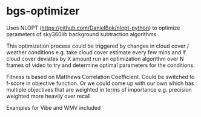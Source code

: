 # bgs-optimizer

Uses NLOPT (https://github.com/DanielBok/nlopt-python) to optimize parameters of sky360lib background subtraction algorithms

This optimization process could be triggered by changes in cloud cover / weather conditions e.g. take cloud cover estimate every few mins and if cloud cover deviates by X amount run an optimization algorithm over N frames of video to try and determine optimal parameters for the conditions.

Fitness is based on Matthews Correlation Coefficient. Could be switched to f-score in objective function. Or we could come up with our own which has multiple objectives that are weighted in terms of importance e.g. precision weighted more heavily over recall

Examples for Vibe and WMV included
